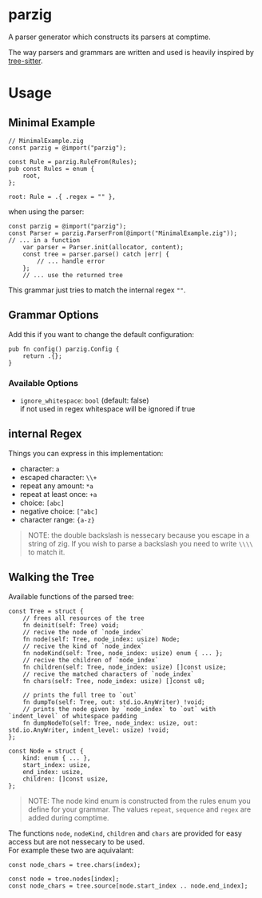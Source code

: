 # parzig

A parser generator which constructs its parsers at comptime.

The way parsers and grammars are written and used is heavily inspired by
[tree-sitter](https://github.com/tree-sitter/tree-sitter).

# Usage

## Minimal Example

```zig
// MinimalExample.zig
const parzig = @import("parzig");

const Rule = parzig.RuleFrom(Rules);
pub const Rules = enum {
    root,
};

root: Rule = .{ .regex = "" },
```

when using the parser:

```zig
const parzig = @import("parzig");
const Parser = parzig.ParserFrom(@import("MinimalExample.zig"));
// ... in a function
    var parser = Parser.init(allocator, content);
    const tree = parser.parse() catch |err| {
        // ... handle error
    };
    // ... use the returned tree
```

This grammar just tries to match the internal regex `""`.

## Grammar Options

Add this if you want to change the default configuration:

```zig
pub fn config() parzig.Config {
    return .{};
}
```

### Available Options

- `ignore_whitespace`: `bool` (default: false)\
if not used in regex whitespace will be ignored if true

## internal Regex

Things you can express in this implementation:

- character: `a`
- escaped character: `\\+`
- repeat any amount: `*a`
- repeat at least once: `+a`
- choice: `[abc]`
- negative choice: `[^abc]`
- character range: `{a-z}`

> NOTE: the double backslash is nessecary because you escape in a string of zig.
> If you wish to parse a backslash you need to write `\\\\` to match it.

## Walking the Tree

Available functions of the parsed tree:

```zig
const Tree = struct {
    // frees all resources of the tree
    fn deinit(self: Tree) void;
    // recive the node of `node_index`
    fn node(self: Tree, node_index: usize) Node;
    // recive the kind of `node_index`
    fn nodeKind(self: Tree, node_index: usize) enum { ... };
    // recive the children of `node_index`
    fn children(self: Tree, node_index: usize) []const usize;
    // recive the matched characters of `node_index`
    fn chars(self: Tree, node_index: usize) []const u8;

    // prints the full tree to `out`
    fn dumpTo(self: Tree, out: std.io.AnyWriter) !void;
    // prints the node given by `node_index` to `out` with `indent_level` of whitespace padding
    fn dumpNodeTo(self: Tree, node_index: usize, out: std.io.AnyWriter, indent_level: usize) !void;
};

const Node = struct {
    kind: enum { ... },
    start_index: usize,
    end_index: usize,
    children: []const usize,
};
```

> NOTE: The node kind enum is constructed from the rules enum you define for your grammar.
> The values `repeat`, `sequence` and `regex` are added during comptime.

The functions `node`, `nodeKind`, `children` and `chars` are provided for easy access but are not
nessecary to be used. \
For example these two are aquivalant:

```zig
const node_chars = tree.chars(index);
```

```zig
const node = tree.nodes[index];
const node_chars = tree.source[node.start_index .. node.end_index];
```
